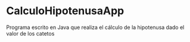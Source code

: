 # CalculoHipotenusaApp
Programa escrito en Java que realiza el cálculo de la hipotenusa dado el valor de los catetos
